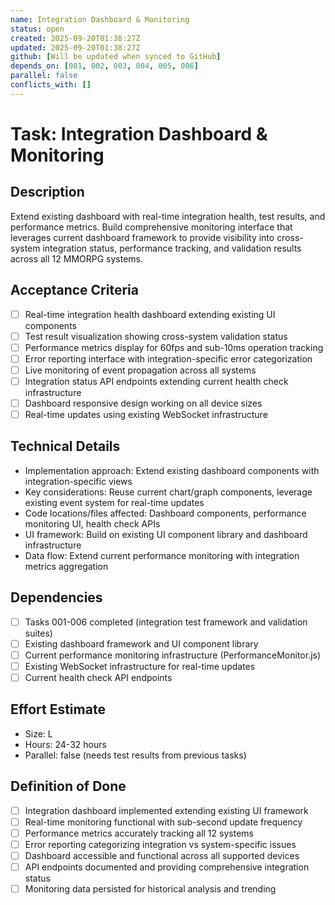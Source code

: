 ```yaml
---
name: Integration Dashboard & Monitoring
status: open
created: 2025-09-20T01:38:27Z
updated: 2025-09-20T01:38:27Z
github: [Will be updated when synced to GitHub]
depends_on: [001, 002, 003, 004, 005, 006]
parallel: false
conflicts_with: []
---
```


# Task: Integration Dashboard & Monitoring

## Description
Extend existing dashboard with real-time integration health, test results, and performance metrics. Build comprehensive monitoring interface that leverages current dashboard framework to provide visibility into cross-system integration status, performance tracking, and validation results across all 12 MMORPG systems.

## Acceptance Criteria
- [ ] Real-time integration health dashboard extending existing UI components
- [ ] Test result visualization showing cross-system validation status
- [ ] Performance metrics display for 60fps and sub-10ms operation tracking
- [ ] Error reporting interface with integration-specific error categorization
- [ ] Live monitoring of event propagation across all systems
- [ ] Integration status API endpoints extending current health check infrastructure
- [ ] Dashboard responsive design working on all device sizes
- [ ] Real-time updates using existing WebSocket infrastructure

## Technical Details
- Implementation approach: Extend existing dashboard components with integration-specific views
- Key considerations: Reuse current chart/graph components, leverage existing event system for real-time updates
- Code locations/files affected: Dashboard components, performance monitoring UI, health check APIs
- UI framework: Build on existing UI component library and dashboard infrastructure
- Data flow: Extend current performance monitoring with integration metrics aggregation

## Dependencies
- [ ] Tasks 001-006 completed (integration test framework and validation suites)
- [ ] Existing dashboard framework and UI component library
- [ ] Current performance monitoring infrastructure (PerformanceMonitor.js)
- [ ] Existing WebSocket infrastructure for real-time updates
- [ ] Current health check API endpoints

## Effort Estimate
- Size: L
- Hours: 24-32 hours
- Parallel: false (needs test results from previous tasks)

## Definition of Done
- [ ] Integration dashboard implemented extending existing UI framework
- [ ] Real-time monitoring functional with sub-second update frequency
- [ ] Performance metrics accurately tracking all 12 systems
- [ ] Error reporting categorizing integration vs system-specific issues
- [ ] Dashboard accessible and functional across all supported devices
- [ ] API endpoints documented and providing comprehensive integration status
- [ ] Monitoring data persisted for historical analysis and trending